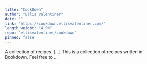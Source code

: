 ```yaml
---
title: "CookDown"
author: "Ellis Valentiner"
date: ""
link: "https://cookdown.ellisvalentiner.com/"
length_weight: "4.9%"
repo: "ellisvalentiner/cookdown"
pinned: false
---
```


A collection of recipes. [...] This is a collection of recipes written in Bookdown. Feel free to ...
